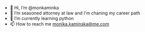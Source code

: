 - 👋 Hi, I’m @monkaminka
- 👀 I’m seasoned attorney at law and I'm chaning my career path
- 🌱 I’m currently learning python
- 📫 How to reach me monika.kaminska@me.com 

<!---
monkaminka/monkaminka is a ✨ special ✨ repository because its `README.md` (this file) appears on your GitHub profile.
You can click the Preview link to take a look at your changes.
--->
